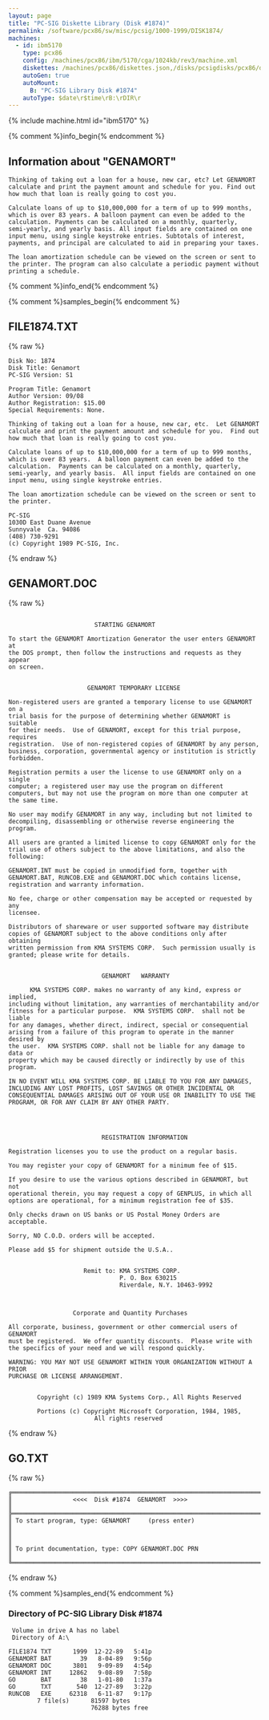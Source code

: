 ```yaml
---
layout: page
title: "PC-SIG Diskette Library (Disk #1874)"
permalink: /software/pcx86/sw/misc/pcsig/1000-1999/DISK1874/
machines:
  - id: ibm5170
    type: pcx86
    config: /machines/pcx86/ibm/5170/cga/1024kb/rev3/machine.xml
    diskettes: /machines/pcx86/diskettes.json,/disks/pcsigdisks/pcx86/diskettes.json
    autoGen: true
    autoMount:
      B: "PC-SIG Library Disk #1874"
    autoType: $date\r$time\rB:\rDIR\r
---
```


{% include machine.html id="ibm5170" %}

{% comment %}info_begin{% endcomment %}

## Information about "GENAMORT"

    Thinking of taking out a loan for a house, new car, etc? Let GENAMORT
    calculate and print the payment amount and schedule for you. Find out
    how much that loan is really going to cost you.
    
    Calculate loans of up to $10,000,000 for a term of up to 999 months,
    which is over 83 years. A balloon payment can even be added to the
    calculation. Payments can be calculated on a monthly, quarterly,
    semi-yearly, and yearly basis. All input fields are contained on one
    input menu, using single keystroke entries. Subtotals of interest,
    payments, and principal are calculated to aid in preparing your taxes.
    
    The loan amortization schedule can be viewed on the screen or sent to
    the printer. The program can also calculate a periodic payment without
    printing a schedule.
{% comment %}info_end{% endcomment %}

{% comment %}samples_begin{% endcomment %}

## FILE1874.TXT

{% raw %}
```
Disk No: 1874                                                           
Disk Title: Genamort                                                    
PC-SIG Version: S1                                                      
                                                                        
Program Title: Genamort                                                 
Author Version: 09/08                                                   
Author Registration: $15.00                                             
Special Requirements: None.                                             
                                                                        
Thinking of taking out a loan for a house, new car, etc.  Let GENAMORT  
calculate and print the payment amount and schedule for you.  Find out  
how much that loan is really going to cost you.                         
                                                                        
Calculate loans of up to $10,000,000 for a term of up to 999 months,    
which is over 83 years.  A balloon payment can even be added to the     
calculation.  Payments can be calculated on a monthly, quarterly,       
semi-yearly, and yearly basis.  All input fields are contained on one   
input menu, using single keystroke entries.                             
                                                                        
The loan amortization schedule can be viewed on the screen or sent to   
the printer.                                                            
                                                                        
PC-SIG                                                                  
1030D East Duane Avenue                                                 
Sunnyvale  Ca. 94086                                                    
(408) 730-9291                                                          
(c) Copyright 1989 PC-SIG, Inc.                                         
```
{% endraw %}

## GENAMORT.DOC

{% raw %}
```

                        STARTING GENAMORT

To start the GENAMORT Amortization Generator the user enters GENAMORT at
the DOS prompt, then follow the instructions and requests as they appear
on screen.


                      GENAMORT TEMPORARY LICENSE

Non-registered users are granted a temporary license to use GENAMORT on a
trial basis for the purpose of determining whether GENAMORT is suitable
for their needs.  Use of GENAMORT, except for this trial purpose, requires
registration.  Use of non-registered copies of GENAMORT by any person,
business, corporation, governmental agency or institution is strictly
forbidden.

Registration permits a user the license to use GENAMORT only on a single
computer; a registered user may use the program on different
computers, but may not use the program on more than one computer at
the same time.

No user may modify GENAMORT in any way, including but not limited to
decompiling, disassembling or otherwise reverse engineering the program.

All users are granted a limited license to copy GENAMORT only for the
trial use of others subject to the above limitations, and also the
following:

GENAMORT.INT must be copied in unmodified form, together with
GENAMORT.BAT, RUNCOB.EXE and GENAMORT.DOC which contains license,
registration and warranty information.

No fee, charge or other compensation may be accepted or requested by any
licensee.

Distributors of shareware or user supported software may distribute
copies of GENAMORT subject to the above conditions only after obtaining
written permission from KMA SYSTEMS CORP.  Such permission usually is
granted; please write for details.


                          GENAMORT   WARRANTY

      KMA SYSTEMS CORP. makes no warranty of any kind, express or implied,
including without limitation, any warranties of merchantability and/or
fitness for a particular purpose.  KMA SYSTEMS CORP.  shall not be liable
for any damages, whether direct, indirect, special or consequential
arising from a failure of this program to operate in the manner desired by
the user.  KMA SYSTEMS CORP. shall not be liable for any damage to data or
property which may be caused directly or indirectly by use of this
program.

IN NO EVENT WILL KMA SYSTEMS CORP. BE LIABLE TO YOU FOR ANY DAMAGES,
INCLUDING ANY LOST PROFITS, LOST SAVINGS OR OTHER INCIDENTAL OR
CONSEQUENTIAL DAMAGES ARISING OUT OF YOUR USE OR INABILITY TO USE THE
PROGRAM, OR FOR ANY CLAIM BY ANY OTHER PARTY.




                          REGISTRATION INFORMATION

Registration licenses you to use the product on a regular basis.

You may register your copy of GENAMORT for a minimum fee of $15.

If you desire to use the various options described in GENAMORT, but not
operational therein, you may request a copy of GENPLUS, in which all
options are operational, for a minimum registration fee of $35.

Only checks drawn on US banks or US Postal Money Orders are acceptable.

Sorry, NO C.O.D. orders will be accepted.

Please add $5 for shipment outside the U.S.A..


                     Remit to: KMA SYSTEMS CORP.
                               P. O. Box 630215
                               Riverdale, N.Y. 10463-9992



                  Corporate and Quantity Purchases

All corporate, business, government or other commercial users of GENAMORT
must be registered.  We offer quantity discounts.  Please write with
the specifics of your need and we will respond quickly.

WARNING: YOU MAY NOT USE GENAMORT WITHIN YOUR ORGANIZATION WITHOUT A PRIOR
PURCHASE OR LICENSE ARRANGEMENT.


        Copyright (c) 1989 KMA Systems Corp., All Rights Reserved

        Portions (c) Copyright Microsoft Corporation, 1984, 1985,
                        All rights reserved
```
{% endraw %}

## GO.TXT

{% raw %}
```
╔═════════════════════════════════════════════════════════════════════════╗
║                 <<<<  Disk #1874  GENAMORT  >>>>                        ║
╠═════════════════════════════════════════════════════════════════════════╣
║ To start program, type: GENAMORT     (press enter)                      ║
║                                                                         ║
║ To print documentation, type: COPY GENAMORT.DOC PRN                     ║
╚═════════════════════════════════════════════════════════════════════════╝
```
{% endraw %}

{% comment %}samples_end{% endcomment %}

### Directory of PC-SIG Library Disk #1874

     Volume in drive A has no label
     Directory of A:\

    FILE1874 TXT      1999  12-22-89   5:41p
    GENAMORT BAT        39   8-04-89   9:56p
    GENAMORT DOC      3801   9-09-89   4:54p
    GENAMORT INT     12862   9-08-89   7:58p
    GO       BAT        38   1-01-80   1:37a
    GO       TXT       540  12-27-89   3:22p
    RUNCOB   EXE     62318   6-11-87   9:17p
            7 file(s)      81597 bytes
                           76288 bytes free
